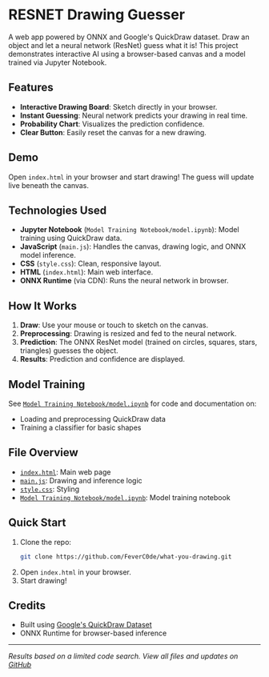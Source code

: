 # RESNET Drawing Guesser

A web app powered by ONNX and Google's QuickDraw dataset. Draw an object and let a neural network (ResNet) guess what it is! This project demonstrates interactive AI using a browser-based canvas and a model trained via Jupyter Notebook.

## Features

- **Interactive Drawing Board**: Sketch directly in your browser.
- **Instant Guessing**: Neural network predicts your drawing in real time.
- **Probability Chart**: Visualizes the prediction confidence.
- **Clear Button**: Easily reset the canvas for a new drawing.

## Demo

Open `index.html` in your browser and start drawing! The guess will update live beneath the canvas.

## Technologies Used

- **Jupyter Notebook** (`Model Training Notebook/model.ipynb`): Model training using QuickDraw data.
- **JavaScript** (`main.js`): Handles the canvas, drawing logic, and ONNX model inference.
- **CSS** (`style.css`): Clean, responsive layout.
- **HTML** (`index.html`): Main web interface.
- **ONNX Runtime** (via CDN): Runs the neural network in browser.

## How It Works

1. **Draw**: Use your mouse or touch to sketch on the canvas.
2. **Preprocessing**: Drawing is resized and fed to the neural network.
3. **Prediction**: The ONNX ResNet model (trained on circles, squares, stars, triangles) guesses the object.
4. **Results**: Prediction and confidence are displayed.

## Model Training

See [`Model Training Notebook/model.ipynb`](https://github.com/FeverC0de/what-you-drawing/blob/main/Model%20Training%20Notebook/model.ipynb) for code and documentation on:
- Loading and preprocessing QuickDraw data
- Training a classifier for basic shapes

## File Overview

- [`index.html`](https://github.com/FeverC0de/what-you-drawing/blob/main/index.html): Main web page
- [`main.js`](https://github.com/FeverC0de/what-you-drawing/blob/main/main.js): Drawing and inference logic
- [`style.css`](https://github.com/FeverC0de/what-you-drawing/blob/main/style.css): Styling
- [`Model Training Notebook/model.ipynb`](https://github.com/FeverC0de/what-you-drawing/blob/main/Model%20Training%20Notebook/model.ipynb): Model training notebook

## Quick Start

1. Clone the repo:
   ```sh
   git clone https://github.com/FeverC0de/what-you-drawing.git
   ```
2. Open `index.html` in your browser.
3. Start drawing!

## Credits

- Built using [Google's QuickDraw Dataset](https://quickdraw.withgoogle.com/data)
- ONNX Runtime for browser-based inference

---

_Results based on a limited code search. View all files and updates on [GitHub](https://github.com/FeverC0de/what-you-drawing/search?type=code)_
